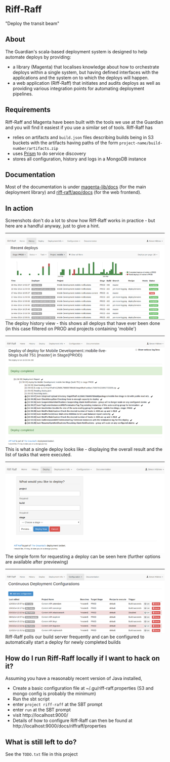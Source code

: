 Riff-Raff
=========

"Deploy the transit beam"

About
-----

The Guardian's scala-based deployment system is designed to help automate
deploys by providing:

 - a library (Magenta) that localises knowledge about how to orchestrate deploys within a
 single system, but having defined interfaces with the applications and the
 system on to which the deploys will happen.
 - a web application (Riff-Raff) that initiates and audits deploys as well as providing
 various integration points for automating deployment pipelines.

Requirements
-----

Riff-Raff and Magenta have been built with the tools we use at the Guardian
and you will find it easiest if you use a similar set of tools. Riff-Raff has

 - relies on artifacts and `build.json` files describing builds being in S3 buckets with the artifacts having paths of 
  the form `project-name/build-number/artifacts.zip`
 - uses [Prism](http://github.com/guardian/prism) to do service discovery
 - stores all configuration, history and logs in a MongoDB instance

Documentation
-----

Most of the documentation is under [magenta-lib/docs](magenta-lib/docs) (for the main deployment library)
and [riff-raff/app/docs](riff-raff/app/docs) (for the web frontend).

In action
-----

Screenshots don't do a lot to show how Riff-Raff works in practice - but here are
a handful anyway, just to give a hint.

***

![Deploy history](contrib/img/deployment_history.png)
The deploy history view - this shows all deploys that have ever been done (in this case filtered on PROD and projects containing 'mobile')

***

![Deploy log](contrib/img/deployment_view.png)
This is what a single deploy looks like - displaying the overall result and the list of tasks that were executed.

***

![Request a deploy](contrib/img/deployment_request.png)
The simple form for requesting a deploy can be seen here (further options are available after previewing)

***

![Continuous deployment configuration](contrib/img/deployment_continuous.png)
Riff-Raff polls our build server frequently and can be configured to automatically start a deploy for newly completed builds

How do I run Riff-Raff locally if I want to hack on it?
-------------------------------------------------------

Assuming you have a reasonably recent version of Java installed, 

 * Create a basic configuration file at ~/.gu/riff-raff.properties (S3 and mongo config is probably the minimum)
 * Run the sbt script
 * enter `project riff-raff` at the SBT prompt
 * enter `run` at the SBT prompt
 * visit http://localhost:9000/
 * Details of how to configure Riff-Raff can then be found at http://localhost:9000/docs/riffraff/properties 


What is still left to do?
------

See the `TODO.txt` file in this project
